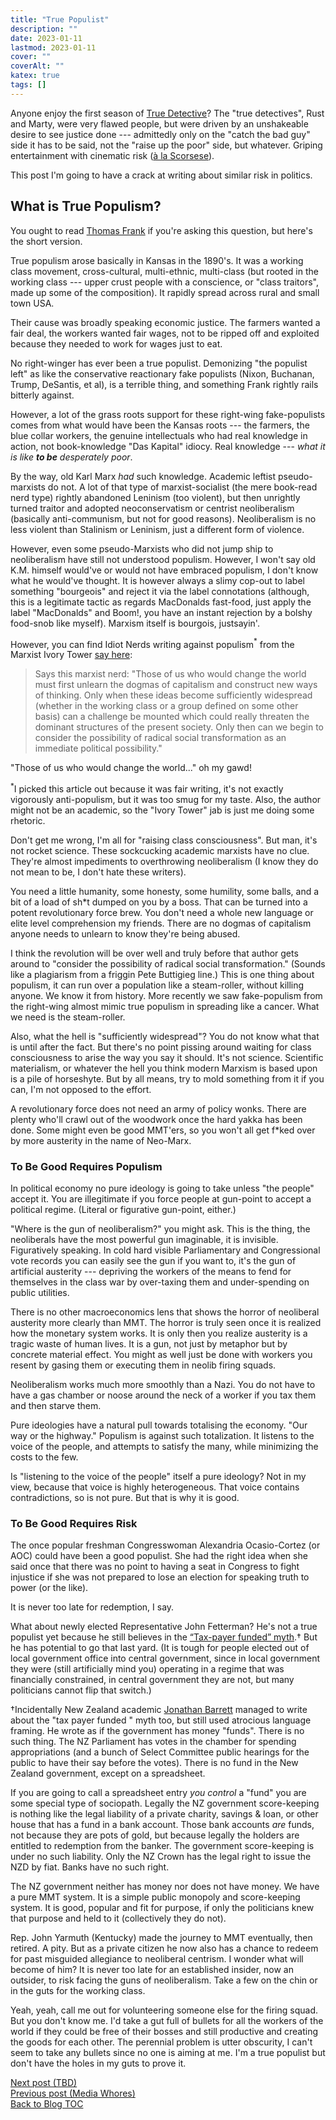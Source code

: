 ```yaml
---
title: "True Populist"
description: ""
date: 2023-01-11
lastmod: 2023-01-11
cover: ""
coverAlt: ""
katex: true
tags: []
---
```


Anyone enjoy the first season of [True Detective](http://www.hbo.com/true-detective)? 
The "true detectives", Rust and Marty, were very flawed people, but were driven by an 
unshakeable desire to see justice done --- admittedly only on the "catch the bad guy" 
side it has to be said, not the "raise up the poor" side, but whatever. Griping entertainment with cinematic risk 
([à la  Scorsese](https://www.filmstories.co.uk/news/martin-scorsese-on-why-content-will-never-be-cinema/)).

This post I'm going to have a crack at writing about similar risk in politics.

## What is True Populism?

You ought to read [Thomas Frank](https://www.youtube.com/watch?v=VWKsTzHwIsM) if 
you're asking this question, but here's the short version.

True populism arose basically in Kansas in the 1890's. It was a working class 
movement, cross-cultural, multi-ethnic, multi-class (but rooted in the working class 
--- upper crust people with a conscience, or "class traitors", made up some of 
the composition). It rapidly spread across rural and small town USA. 

Their cause was broadly speaking economic justice. The farmers 
wanted a fair deal, the workers wanted fair wages, not to be ripped off and exploited 
because they needed to work for wages just to eat.

No right-winger has ever been a true populist. Demonizing "the populist left" as 
like the conservative reactionary fake populists (Nixon, Buchanan, Trump, DeSantis, 
et al), is a terrible thing, and something Frank rightly rails bitterly against.

However, a lot of the grass roots support for these right-wing fake-populists comes 
from what would have been the Kansas roots --- the farmers, the blue collar workers, 
the genuine intellectuals who had real knowledge in action, not book-knowledge 
"Das Kapital" idiocy. Real knowledge --- *what it is like **to be** desperately poor*.

By the way, old Karl Marx *had* such knowledge. Academic leftist pseudo-marxists do 
not. A lot of that type of marxist-socialist (the mere book-read nerd type) rightly 
abandoned Leninism (too violent), but then unrightly turned traitor and adopted 
neoconservatism or centrist neoliberalism (basically anti-communism, but not for 
good reasons).  Neoliberalism is no less violent than Stalinism or Leninism, just a 
different form of violence.

However, even some pseudo-Marxists who did not jump ship to neoliberalism have still 
not understood populism. However, I won't say old K.M. himself would've or would not 
have embraced populism, I don't know what he would've thought. It is however always 
a slimy cop-out to label something "bourgeois" and reject it via the label 
connotations (although, this is a legitimate tactic as regards MacDonalds 
fast-food, just apply the label "MacDonalds" and Boom!, you have an instant 
rejection by a bolshy food-snob like myself). 
Marxism itself is bourgois, justsayin'.

However, you can find Idiot Nerds writing against populism${}^\ast$ from the 
Marxist Ivory Tower 
[say here](http://www.whatnextjournal.org.uk/Pages/Back/Wnext28/Populism.html):

> Says this marxist nerd: "Those of us who would change the world must first unlearn 
the dogmas of capitalism and construct new ways of thinking. Only when these ideas 
become sufficiently widespread (whether in the working class or a group defined on 
some other basis) can a challenge be mounted which could really threaten the dominant 
structures of the present society. Only then can we begin to consider the possibility 
of radical social transformation as an immediate political possibility."

"Those of us who would change the world..." oh my gawd! 

${}^\ast$I picked this article out because it was fair writing, it's not exactly 
vigorously anti-populism, but it was too smug for my taste. Also, the author might 
not be an academic, so the "Ivory Tower" jab is just me doing some rhetoric.

Don't get me wrong, I'm all for "raising class consciousness". But man, it's not 
rocket science. These sockcucking academic marxists have no clue. They're almost 
impediments to overthrowing neoliberalism (I know they do not mean to be, I don't 
hate these writers). 

You need a little humanity, some honesty, some humility, some balls, and a bit of a 
load of sh*t dumped on you by a boss. That can be turned into a potent revolutionary 
force brew. You don't need a whole new language or elite level comprehension my friends.
There are no dogmas of capitalism anyone needs to unlearn to know they're being abused.

I think the revolution will be over well and truly before that author gets around 
to "consider the possibility of radical social transformation." (Sounds like a 
plagiarism from a friggin Pete Buttigieg line.) This is one thing about populism, 
it can run over a population like a steam-roller, without killing anyone. We know it 
from history. More recently we saw fake-populism from the right-wing almost mimic true 
populism in spreading like a cancer.  What we need is the steam-roller. 

Also, what the hell is "sufficiently widespread"? You do not know what that is 
until after the fact. But there's no point pissing around waiting for class 
consciousness to arise the way you say it should. It's not science. Scientific 
materialism, or whatever the hell you think modern Marxism is based upon is a pile 
of horseshyte. But by all means, try to mold something from it if you can, I'm not 
opposed to the effort.

A revolutionary force does not need an army of policy wonks. There are plenty 
who'll crawl out of the woodwork once the hard yakka has been done. Some might even 
be good MMT'ers, so you won't all get f*ked over by more austerity in the name of 
Neo-Marx.


### To Be Good Requires Populism

In political economy no pure ideology is going to take unless "the people" accept it. 
You are illegitimate if you force people at gun-point to accept a political regime.
(Literal or figurative gun-point, either.)

"Where is the gun of neoliberalism?" you might ask. This is the thing, the 
neoliberals have the most powerful gun imaginable, it is invisible. Figuratively 
speaking. In cold hard visible Parliamentary and Congressional vote records you can 
easily see the gun if you want to, it's the gun of artificial austerity --- depriving 
the workers of the means to fend for themselves in the class war by over-taxing them 
and under-spending on public utilities.

There is no other macroeconomics lens that shows the horror of neoliberal austerity 
more clearly than MMT. The horror is truly seen once it is realized how the 
monetary system works. It is only then you realize austerity is a tragic waste of 
human lives. It is a gun, not just by metaphor but by concrete material effect. You 
might as well just be done with workers you resent by gasing them or executing them 
in neolib firing squads.

Neoliberalism works much more smoothly than a Nazi. You do not have to have a 
gas chamber or noose around the neck of a worker if you tax them and then starve them.

Pure ideologies have a natural pull towards totalising the economy. 
"Our way or the highway." Populism is against such totalization. It listens to the 
voice of the people, and attempts to satisfy the many, while minimizing the costs 
to the few.

Is "listening to the voice of the people" itself a pure ideology? Not in my view, 
because that voice is highly heterogeneous. That voice contains contradictions, 
so is not pure. But that is why it is good.


### To Be Good Requires Risk

The once popular freshman Congresswoman Alexandria Ocasio-Cortez (or AOC) could have 
been a good populist. She had the right idea when she said once that there was no point 
to having a seat in Congress to fight injustice if she was not prepared to lose an 
election for speaking truth to power (or the like).

It is never too late for redemption, I say.

What about newly elected Representative John Fetterman? He's not a true populist 
yet because he still believes in the 
[“Tax-payer funded” myth](https://www.thecrimson.com/column/a-time-for-new-ideas/article/2020/3/18/gilbert-myth-of-taxpayer-money/).${}\dagger$ 
But he has potential to go that last yard. (It is tough for people elected out of 
local government office into central government, since in local government they were 
(still artificially mind you) operating in a regime that was financially constrained, 
in central government they are not, but many politicians cannot flip that switch.)

${}\dagger$Incidentally New Zealand academic [Jonathan Barrett](https://theconversation.com/government-funds-are-not-taxpayer-money-media-and-politicians-should-stop-confusing-the-two-153195) managed to write about 
the "tax payer funded " myth too, but still used atrocious language framing. He wrote 
as if the government has money "funds". There is no such thing. The NZ Parliament 
has votes in the chamber for spending appropriations (and a bunch of Select Committee 
public hearings for the public to have their say before the votes). There is no fund 
in the New Zealand government, except on a spreadsheet. 

If you are going to call a spreadsheet entry *you control* a "fund" you are some 
special type of sociopath. Legally the NZ government score-keeping is nothing like 
the legal liability of a private charity, savings & loan, or other house that has a 
fund in a bank account. Those bank accounts *are* funds, not because they are pots of 
gold, but because legally the holders are entitled to redemption from the banker. The 
government score-keeping is under no such liability. Only the NZ Crown has the legal 
right to issue the NZD by fiat. Banks have no such right.

The NZ government neither has money nor does not have money. We have a pure MMT 
system. It is a simple public monopoly and score-keeping system. It is good, popular 
and fit for purpose, if only the politicians knew that purpose and held to it 
(collectively they do not).

Rep. John Yarmuth (Kentucky) made the journey to MMT eventually, then retired. A pity. 
But as a private citizen he now also has a chance to redeem for past misguided 
allegiance to neoliberal centrism. I wonder what will become of him? It is never too 
late for an established insider, now an outsider, to risk facing the guns of neoliberalism. Take a few on the chin or in the guts for the working class.

Yeah, yeah, call me out for volunteering someone else for the firing squad. But you 
don't know me. I'd take a gut full of bullets for all the workers of the world if 
they could be free of their bosses and still productive and creating the goods for 
each other. The perennial problem is utter obscurity, I can't seem to take any 
bullets since no one is aiming at me. I'm a true populist but don't have the holes 
in my guts to prove it. 


[Next post (TBD)](./)  
[Previous post (Media Whores)](../15_media_whores)    
[Back to Blog TOC](../)
